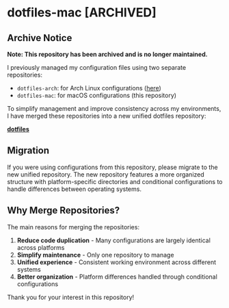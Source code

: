 # dotfiles-mac [ARCHIVED]

## Archive Notice

**Note: This repository has been archived and is no longer maintained.**

I previously managed my configuration files using two separate repositories:
- `dotfiles-arch`: for Arch Linux configurations ([here](https://github.com/StepaniaH/dotfiles-arch))
- `dotfiles-mac`: for macOS configurations (this repository)

To simplify management and improve consistency across my environments, I have merged these repositories into a new unified dotfiles repository:

**[dotfiles](https://github.com/StepaniaH/dotfiles)**

## Migration

If you were using configurations from this repository, please migrate to the new unified repository. The new repository features a more organized structure with platform-specific directories and conditional configurations to handle differences between operating systems.

## Why Merge Repositories?

The main reasons for merging the repositories:

1. **Reduce code duplication** - Many configurations are largely identical across platforms
2. **Simplify maintenance** - Only one repository to manage
3. **Unified experience** - Consistent working environment across different systems
4. **Better organization** - Platform differences handled through conditional configurations

Thank you for your interest in this repository!

